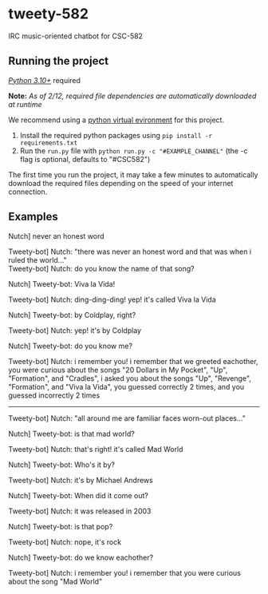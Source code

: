 # tweety-582
IRC music-oriented chatbot for CSC-582

## Running the project

*[Python 3.10+](https://www.python.org/downloads/release/python-3100/)* required

**Note:**
*As of 2/12, required file dependencies are automatically downloaded at runtime*

We recommend using a [python virtual evironment](https://docs.python.org/3/library/venv.html) for this project.

1. Install the required python packages using `pip install -r requirements.txt`
2. Run the `run.py` file with `python run.py -c "#EXAMPLE_CHANNEL"` (the -c flag
   is optional, defaults to "#CSC582")

The first time you run the project, it may take a few minutes to automatically
download the required files depending on the speed of your internet connection.

## Examples

Nutch] never an honest word

Tweety-bot] Nutch: "there was never an honest word and that was when i ruled the
world..."  
Tweety-bot] Nutch: do you know the name of that song?

Nutch] Tweety-bot: Viva la Vida!

Tweety-bot] Nutch: ding-ding-ding! yep! it's called Viva la Vida

Nutch] Tweety-bot: by Coldplay, right?

Tweety-bot] Nutch: yep! it's by Coldplay

Nutch] Tweety-bot: do you know me?

Tweety-bot] Nutch: i remember you! i remember that we greeted eachother, you were curious about the songs "20 Dollars in My Pocket", "Up", "Formation", and "Cradles", i asked you about the songs "Up", "Revenge", "Formation", and "Viva la Vida", you guessed correctly 2 times, and you guessed incorrectly 2 times

---

Tweety-bot] Nutch: "all around me are familiar faces worn-out places..."

Nutch] Tweety-bot: is that mad world?

Tweety-bot] Nutch: that's right! it's called Mad World

Nutch] Tweety-bot: Who's it by?

Tweety-bot] Nutch: it's by Michael Andrews

Nutch] Tweety-bot: When did it come out?

Tweety-bot] Nutch: it was released in 2003

Nutch] Tweety-bot: is that pop?

Tweety-bot] Nutch: nope, it's rock

Nutch] Tweety-bot: do we know eachother?

Tweety-bot] Nutch: i remember you! i remember that you were curious about the song "Mad World"
